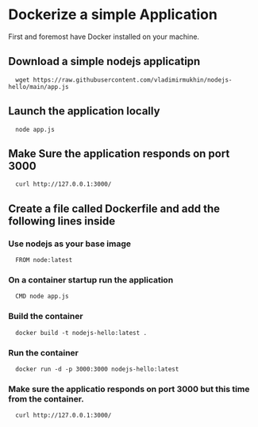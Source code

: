 # Dockerize a simple Application

First and foremost have Docker installed on your machine.

## Download a simple nodejs applicatipn

```
  wget https://raw.githubusercontent.com/vladimirmukhin/nodejs-hello/main/app.js
```

## Launch the application locally

```
  node app.js
```

## Make Sure the application responds on port 3000

```
  curl http://127.0.0.1:3000/
```

## Create a file called Dockerfile and add the following lines inside

### Use nodejs as your base image

```
  FROM node:latest
```

### On a container startup run the application

```
  CMD node app.js
```

### Build the container

```
  docker build -t nodejs-hello:latest .
```

### Run the container

```
  docker run -d -p 3000:3000 nodejs-hello:latest
```

### Make sure the applicatio responds on port 3000 but this time from the container.

```
  curl http://127.0.0.1:3000/
```
